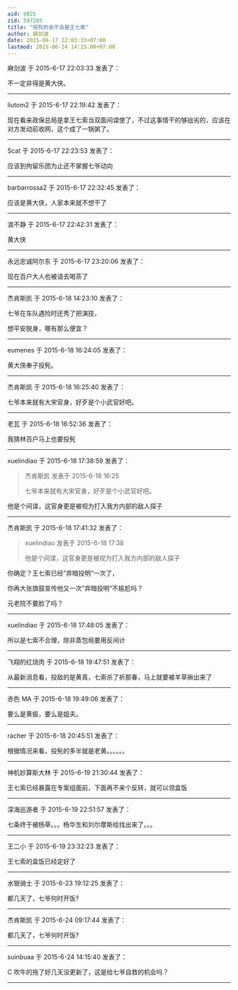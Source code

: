 ```yaml
---
aid: 9025
zid: 597265
title: "投髡的会不会是王七索"
author: 麻剑波
date: 2015-06-17 22:03:33+07:00
lastmod: 2015-06-24 14:15:00+07:00
---
```


麻剑波 于 2015-6-17 22:03:33 发表了：

不一定非得是黄大侠。

---

liutom2 于 2015-6-17 22:19:42 发表了：

现在看来政保总局是拿王七索当双面间谍使了，不过这事情干的够拙劣的，应该在对方发动前收网，这个成了一锅粥了。

---

Scat 于 2015-6-17 22:23:53 发表了：

应该到拘留乐团为止还不掌握七爷动向

---

barbarrossa2 于 2015-6-17 22:32:45 发表了：

应该是黄大侠，人家本来就不想干了

---

浪不静 于 2015-6-17 22:42:31 发表了：

黄大侠

---

永远忠诚阿尔东 于 2015-6-17 23:20:06 发表了：

现在百户大人也被请去喝茶了

---

杰肯斯凯 于 2015-6-18 14:23:10 发表了：

七爷在车队遇险时还秀了把演技，

想平安脱身，哪有那么便宜？

---

eumenes 于 2015-6-18 16:24:05 发表了：

黄大侠奉子投髡。

---

杰肯斯凯 于 2015-6-18 16:25:40 发表了：

七爷本来就有大宋官身，好歹是个小武官好吧。

---

老瓦 于 2015-6-18 16:52:36 发表了：

我猜林百户马上也要投髡

---

xuelindiao 于 2015-6-18 17:38:59 发表了：

> 杰肯斯凯 发表于 2015-6-18 16:25
>
> 七爷本来就有大宋官身，好歹是个小武官好吧。

他是个间谍，这官身更是被视为打入我方内部的敌人探子

---

杰肯斯凯 于 2015-6-18 17:41:32 发表了：

> xuelindiao 发表于 2015-6-18 17:38
>
> 他是个间谍，这官身更是被视为打入我方内部的敌人探子

你确定？王七索已经”弃暗投明“一次了，

你再大张旗鼓宣传他又一次”弃暗投明“不尴尬吗？

元老院不要脸了吗？

---

xuelindiao 于 2015-6-18 17:48:05 发表了：

所以是七索不合理，除非蒸包局要用反间计

---

飞翔的红烧肉 于 2015-6-18 19:47:51 发表了：

从最新消息看，投敌的是黄真，七索杀了祈那春，马上就要被羊草揪出来了

---

赤色 MA 于 2015-6-18 19:49:06 发表了：

要么是黄振，要么是姐夫。

---

racher 于 2015-6-18 20:45:51 发表了：

根据情况来看，投髡的多半就是老黄。。。。。。

---

神机妙算斯大林 于 2015-6-19 21:30:44 发表了：

王七索已经暴露在专案组面前，下面再不来个反转，就可以领盒饭

---

深海巡游者 于 2015-6-19 22:51:57 发表了：

七条终于被杨草。。。杨华生和刘尔摩斯给找出来了。。。

---

王二小 于 2015-6-19 23:32:23 发表了：

王七索的盒饭已经定好了

---

水银骑士 于 2015-6-23 19:12:25 发表了：

都几天了，七爷何时开饭?

---

杰肯斯凯 于 2015-6-24 09:17:44 发表了：

都几天了，七爷何时开饭?

---

suinbuaa 于 2015-6-24 14:15:40 发表了：

C 吹牛的拖了好几天没更新了，这是给七爷自救的机会吗？

---
